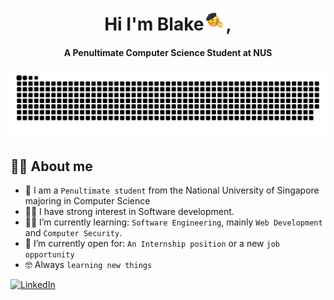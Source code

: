 <div align="center">
<h1 align="center">Hi I'm Blake<img width="35" src="https://github.com/blaketingyu/blaketingyu/blob/main/resources/images/Sheesh-Emoji-2022.gif">, </h1>
<h4 align="center">A Penultimate Computer Science Student at NUS</h4>
</div>

<div align="center">
 <a href = "https://blaketantingyu.netlify.app/" target="_blank">
  <img  src="https://github.com/blaketingyu/blaketingyu/blob/main/resources/images/grid-snake.svg" alt="snake" /> 
  </a>
</div>

## :sassy_man:  About me
- :school: I am a `Penultimate student` from the National University of Singapore majoring in Computer Science
- :technologist: I have strong interest in Software development. 
- :student: I’m currently learning: `Software Engineering`, mainly `Web Development` and `Computer Security`.
- :thinking: I’m currently open for: `An Internship position` or a new `job opportunity`
- :nerd_face: Always `learning new things`

<a href="https://www.linkedin.com/in/blaketantingyu/" target="_blank"><img src="https://img.shields.io/badge/LinkedIn-%230077B5.svg?&style=flat-square&logo=linkedin&logoColor=white" alt="LinkedIn"></a>








